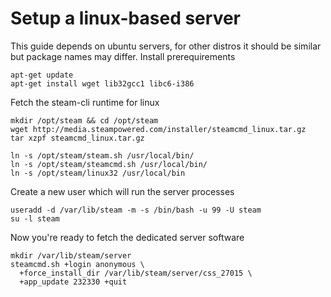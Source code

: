 # Setup a linux-based server

This guide depends on ubuntu servers, for other distros it should be similar but package names may differ.
Install prerequirements

    apt-get update
    apt-get install wget lib32gcc1 libc6-i386

Fetch the steam-cli runtime for linux

    mkdir /opt/steam && cd /opt/steam
    wget http://media.steampowered.com/installer/steamcmd_linux.tar.gz
    tar xzpf steamcmd_linux.tar.gz

    ln -s /opt/steam/steam.sh /usr/local/bin/
    ln -s /opt/steam/steamcmd.sh /usr/local/bin/
    ln -s /opt/steam/linux32 /usr/local/bin

Create a new user which will run the server processes

    useradd -d /var/lib/steam -m -s /bin/bash -u 99 -U steam
    su -l steam

Now you're ready to fetch the dedicated server software

    mkdir /var/lib/steam/server
    steamcmd.sh +login anonymous \
      +force_install_dir /var/lib/steam/server/css_27015 \
      +app_update 232330 +quit
